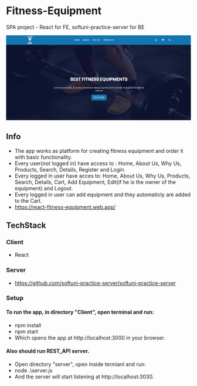 # Fitness-Equipment

SPA project - React for FE, softuni-practice-server for BE

![](/homepage.png)
## Info

- The app works as platform for creating fitness equipment and order it with basic functionality.
- Every user(not logged in) have access to : Home, About Us, Why Us, Products, Search, Details, Register and Login.
- Every logged in user have acces to: Home, About Us, Why Us, Products, Search, Details, Cart, Add Equipment, Edit(if he is the owner of the equipment) and Logout.
- Every logged in user can add equipment and they automaticly are added to the Cart.
- https://react-fitness-equipment.web.app/

## TechStack

### Client

- React

### Server

- https://github.com/softuni-practice-server/softuni-practice-server

### Setup

#### To run the app, in directory "Client", open terminal and run:

- npm install
- npm start
- Which opens the app at http://localhost:3000 in your browser.

#### Also should run REST_API server.

- Open directory "server", open inside termianl and run:
- node .\server.js
- And the server will start listening at http://localhost:3030.
